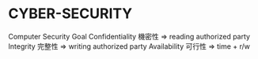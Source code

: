 # CYBER-SECURITY

Computer Security Goal
Confidentiality 機密性 => reading authorized party
Integrity 完整性 => writing authorized party
Availability 可行性 => time + r/w
